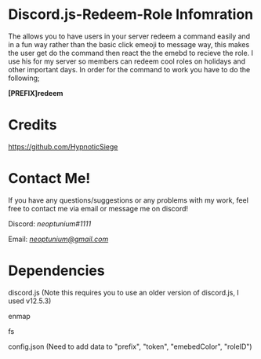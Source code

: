 # Discord.js-Redeem-Role Infomration

The allows you to have users in your server redeem a command easily and in a fun way rather than the basic click emeoji to message way, this makes the user get do the command then react the the emebd to recieve the role. I use his for my server so members can redeem cool roles on holidays and other important days. In order for the command to work you have to do the following;

**[PREFIX]redeem**

# Credits
https://github.com/HypnoticSiege 

# Contact Me!
 If you have any questions/suggestions or any problems with my work, feel free to contact me via email or message me on discord!

  Discord: *neoptunium#1111*

  Email: *neoptunium@gmail.com*

# Dependencies 
discord.js (Note this requires you to use an older version of discord.js, I used v12.5.3)

enmap

fs

config.json (Need to add data to "prefix", "token", "emebedColor", "roleID")
